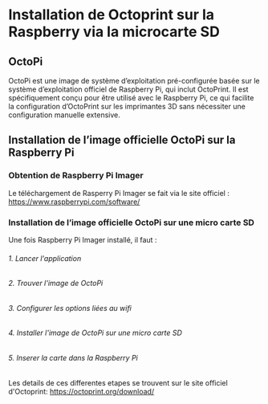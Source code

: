 # Installation de Octoprint sur la Raspberry via la microcarte SD

## OctoPi

OctoPi est une image de système d’exploitation pré-configurée basée sur le système d’exploitation officiel de Raspberry Pi, qui inclut OctoPrint. Il est spécifiquement conçu pour être utilisé avec le Raspberry Pi, ce qui facilite la configuration d’OctoPrint sur les imprimantes 3D sans nécessiter une configuration manuelle extensive.

## Installation de l’image officielle OctoPi sur la Raspberry Pi

### Obtention de Raspberry Pi Imager

Le téléchargement de Rasperry Pi Imager se fait via le site officiel : https://www.raspberrypi.com/software/

### Installation de l’image officielle OctoPi sur une micro carte SD

Une fois Raspberry Pi Imager installé, il faut :
###### 1. Lancer l'application
###### 2. Trouver l'image de OctoPi
###### 3. Configurer les options liées au wifi
###### 4. Installer l'image de OctoPi sur une micro carte SD
###### 5. Inserer la carte dans la Raspberry Pi

Les details de ces differentes etapes se trouvent sur le site officiel d'Octoprint: https://octoprint.org/download/








